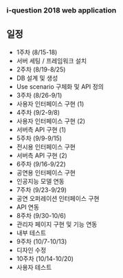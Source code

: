 ### i-question 2018 web application ###

## 일정 ##
 - 1주차 (8/15-18)
  - 서버 세팅 / 프레임워크 설치
 - 2주차 (8/19-8/25)
  - DB 설계 및 생성
  - Use scenario 구체화 및 API 정의
 - 3주차 (8/26-9/1)
  - 사용자 인터페이스 구현 (1)
 - 4주차 (9/2-9/8)
  - 사용자 인터페이스 구현 (2)
  - 서버측 API 구현 (1)
 - 5주차 (9/9-9/15)
  - 전시용 인터페이스 구현 
  - 서버측 API 구현 (2)
 - 6주차 (9/16-9/22)
  - 공연용 인터페이스 구현
  - 인공지능 모델 연동
 - 7주차 (9/23-9/29)
  - 공연 오퍼레이션 인터페이스 구현 
  - API 연동
 - 8주차 (9/30-10/6)
  - 관리자 페이지 구현 및 기능 연동
  - 내부 테스트
 - 9주차 (10/7-10/13)
  - 디자인 수정
 - 10주차 (10/14-10/20)
  - 사용자 테스트
